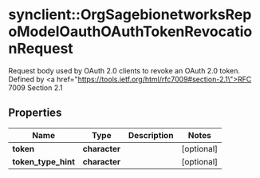 # synclient::OrgSagebionetworksRepoModelOauthOAuthTokenRevocationRequest

Request body used by OAuth 2.0 clients to revoke an OAuth 2.0 token. Defined by <a href=\"https://tools.ietf.org/html/rfc7009#section-2.1\">RFC 7009 Section 2.1</a>

## Properties
Name | Type | Description | Notes
------------ | ------------- | ------------- | -------------
**token** | **character** |  | [optional] 
**token_type_hint** | **character** |  | [optional] 


